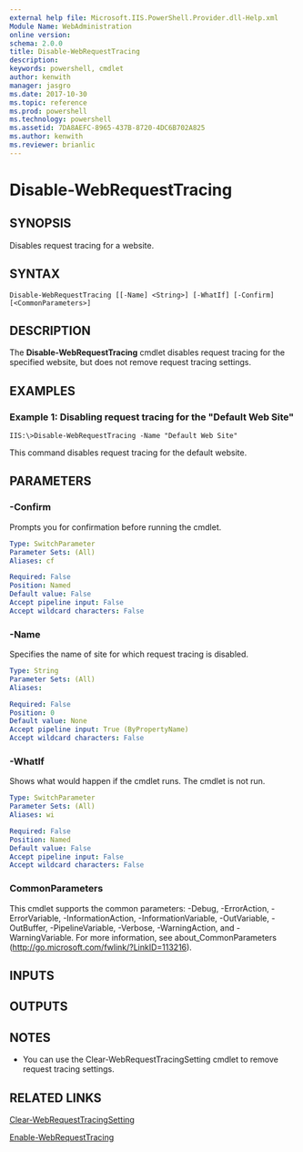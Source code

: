 ```yaml
---
external help file: Microsoft.IIS.PowerShell.Provider.dll-Help.xml
Module Name: WebAdministration
online version: 
schema: 2.0.0
title: Disable-WebRequestTracing
description: 
keywords: powershell, cmdlet
author: kenwith
manager: jasgro
ms.date: 2017-10-30
ms.topic: reference
ms.prod: powershell
ms.technology: powershell
ms.assetid: 7DA8AEFC-8965-437B-8720-4DC6B702A825
ms.author: kenwith
ms.reviewer: brianlic
---
```


# Disable-WebRequestTracing

## SYNOPSIS
Disables request tracing for a website.

## SYNTAX

```
Disable-WebRequestTracing [[-Name] <String>] [-WhatIf] [-Confirm] [<CommonParameters>]
```

## DESCRIPTION
The **Disable-WebRequestTracing** cmdlet disables request tracing for the specified website, but does not remove request tracing settings.

## EXAMPLES

### Example 1: Disabling request tracing for the "Default Web Site"
```
IIS:\>Disable-WebRequestTracing -Name "Default Web Site"
```

This command disables request tracing for the default website.

## PARAMETERS

### -Confirm
Prompts you for confirmation before running the cmdlet.

```yaml
Type: SwitchParameter
Parameter Sets: (All)
Aliases: cf

Required: False
Position: Named
Default value: False
Accept pipeline input: False
Accept wildcard characters: False
```

### -Name
Specifies the name of site for which request tracing is disabled.

```yaml
Type: String
Parameter Sets: (All)
Aliases: 

Required: False
Position: 0
Default value: None
Accept pipeline input: True (ByPropertyName)
Accept wildcard characters: False
```

### -WhatIf
Shows what would happen if the cmdlet runs.
The cmdlet is not run.

```yaml
Type: SwitchParameter
Parameter Sets: (All)
Aliases: wi

Required: False
Position: Named
Default value: False
Accept pipeline input: False
Accept wildcard characters: False
```

### CommonParameters
This cmdlet supports the common parameters: -Debug, -ErrorAction, -ErrorVariable, -InformationAction, -InformationVariable, -OutVariable, -OutBuffer, -PipelineVariable, -Verbose, -WarningAction, and -WarningVariable. For more information, see about_CommonParameters (http://go.microsoft.com/fwlink/?LinkID=113216).

## INPUTS

## OUTPUTS

## NOTES
* You can use the Clear-WebRequestTracingSetting cmdlet to remove request tracing settings.

## RELATED LINKS

[Clear-WebRequestTracingSetting](./Clear-WebRequestTracingSetting.md)

[Enable-WebRequestTracing](./Enable-WebRequestTracing.md)

